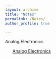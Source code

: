 ```yaml
---
layout: archive
title: "Notes"
permalink: /Notes/
author_profile: true

---
```


Analog Electronics
<a href="/notes/EC/analog razavi notes.pdf" class="image fit" type="application/pdf"><ul>Analog Electronics</ul></a>
   
